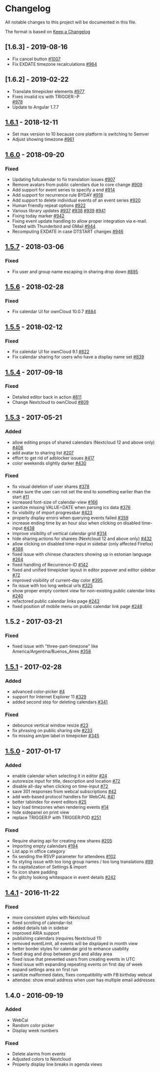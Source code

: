 # Changelog
All notable changes to this project will be documented in this file.

The format is based on [Keep a Changelog](http://keepachangelog.com/en/1.0.0/)

## [1.6.3] - 2019-08-16
- Fix cancel button
  [#1007](https://github.com/owncloud/calendar/issues/1007)
- Fix EXDATE timezone recalculations
  [#964](https://github.com/owncloud/calendar/pull/964)

## [1.6.2] - 2019-02-22

- Translate timepicker elements 
  [#977](https://github.com/owncloud/calendar/issues/977)
- Fixes invalid ics with TRIGGER:-P  
  [#978](https://github.com/owncloud/calendar/issues/978)
- Update to Angular 1.7.7  

## [1.6.1] - 2018-12-11

- Set max version to 10 because core platform is switching to Semver
- Adjust showing timezone
  [#961](https://github.com/owncloud/calendar/issues/961)

## [1.6.0] - 2018-09-20
### Fixed

- Updating fullcalendar to fix translation issues
  [#907](https://github.com/owncloud/calendar/pull/907)
- Remove avatars from public calendars due to core change
  [#909](https://github.com/owncloud/calendar/pull/909)
- Add support for event series to specify a end
  [#914](https://github.com/owncloud/calendar/pull/914)
- Add support for recurrence rule BYDAY
  [#918](https://github.com/owncloud/calendar/pull/918)
- Add support to delete individual events of an event series
  [#920](https://github.com/owncloud/calendar/pull/920)
- Human friendly repeat options
  [#922](https://github.com/owncloud/calendar/pull/922)
- Various library updates
  [#937](https://github.com/owncloud/calendar/pull/937)
  [#938](https://github.com/owncloud/calendar/pull/938)
  [#939](https://github.com/owncloud/calendar/pull/939)
  [#941](https://github.com/owncloud/calendar/pull/941)
- Fixing today marker
  [#942](https://github.com/owncloud/calendar/pull/942)
- Fixing event update handling to allow proper integration via e-mail. Tested with Thunderbird and GMail
  [#944](https://github.com/owncloud/calendar/pull/944)
- Recomputing EXDATE in case DTSTART changes
  [#946](https://github.com/owncloud/calendar/pull/946)

## [1.5.7] - 2018-03-06
### Fixed
- Fix user and group name escaping in sharing drop down
  [#895](https://github.com/owncloud/calendar/pull/895)

## [1.5.6] - 2018-02-28
### Fixed
- Fix calendar UI for ownCloud 10.0.7
  [#884](https://github.com/owncloud/calendar/pull/884)

## [1.5.5] - 2018-02-12
### Fixed
- Fix calendar UI for ownCloud 9.1
  [#822](https://github.com/owncloud/calendar/pull/822)
- Fix calendar sharing for users who have a display name set
  [#839](https://github.com/owncloud/calendar/pull/839)

## [1.5.4] - 2017-09-18
### Fixed
- Detailed editor back in action
  [#811](https://github.com/owncloud/calendar/pull/811)
- Change Nextcloud to ownCloud
  [#809](https://github.com/owncloud/calendar/pull/809)

## [1.5.3] - 2017-05-21
### Added
- allow editing props of shared calendars (Nextcloud 12 and above only)
  [#406](https://github.com/nextcloud/calendar/issues/406)
- add avatar to sharing list
  [#207](https://github.com/nextcloud/calendar/issues/207)
- effort to get rid of adblocker issues
  [#417](https://github.com/nextcloud/calendar/pull/417)
- color weekends slightly darker
  [#430](https://github.com/nextcloud/calendar/pull/430)


### Fixed
- fix visual deletion of user shares
  [#378](https://github.com/nextcloud/calendar/issues/378)
- make sure the user can not set the end to something earlier than the start
  [#11](https://github.com/nextcloud/calendar/issues/11)
- increased font-size of calendar-view
  [#166](https://github.com/nextcloud/calendar/issues/166)
- sanitize missing VALUE=DATE when parsing ics data
  [#376](https://github.com/nextcloud/calendar/issues/376)
- fix visibility of import progressbar
  [#423](https://github.com/nextcloud/calendar/issues/423)
- properly display errors when querying events failed
  [#359](https://github.com/nextcloud/calendar/issues/359)
- increase ending time by an hour also when clicking on disabled time-input
  [#438](https://github.com/nextcloud/calendar/issues/438)
- improve visibility of vertical calendar grid
  [#314](https://github.com/nextcloud/calendar/issues/314)
- hide sharing actions for sharees (Nextcloud 12 and above only)
  [#432](https://github.com/nextcloud/calendar/issues/432)
- allow clicking on disabled time-input in sidebar (only affected Firefox)
  [#388](https://github.com/nextcloud/calendar/issues/388)
- fixed issue with chinese characters showing up in estonian language
  [#264](https://github.com/nextcloud/calendar/issues/264)
- fixed handling of Recurrence-ID
  [#142](https://github.com/nextcloud/calendar/issues/142)
- fixed and unified timepicker layout in editor popover and editor sidebar
  [#72](https://github.com/nextcloud/calendar/issues/72)
- improved visibility of current-day color
  [#395](https://github.com/nextcloud/calendar/pull/395)
- fix issue with too long webcal urls
  [#325](https://github.com/nextcloud/calendar/issues/325)
- show proper empty content view for non-existing public calendar links
  [#240](https://github.com/nextcloud/calendar/issues/240)
- refactored public calendar links page
  [#243](https://github.com/nextcloud/calendar/issues/243)
- fixed position of mobile menu on public calendar link page
  [#248](https://github.com/nextcloud/calendar/issues/248)

## 1.5.2 - 2017-03-21
### Fixed
- fixed issue with "three-part-timezone" like America/Argentina/Buenos_Aires
  [#358](https://github.com/nextcloud/calendar/issues/358)

## [1.5.1] - 2017-02-28
### Added
- advanced color-picker
  [#4](https://github.com/nextcloud/calendar/issues/4)
- support for Internet Explorer 11
  [#329](https://github.com/nextcloud/calendar/pull/329)
- added second step for deleting calendars
  [#341](https://github.com/nextcloud/calendar/issues/341)

### Fixed
- debounce vertical window resize
  [#23](https://github.com/nextcloud/calendar/issues/23)
- fix phrasing on public sharing site
  [#233](https://github.com/nextcloud/calendar/issues/233)
- fix missing am/pm label in timepicker
  [#345](https://github.com/nextcloud/calendar/issues/345)

## [1.5.0] - 2017-01-17
### Added
- enable calendar when selecting it in editor
  [#24](https://github.com/nextcloud/calendar/issues/24)
- autoresize input for title, description and location
  [#72](https://github.com/nextcloud/calendar/issues/72)
- disable all-day when clicking on time-input
  [#72](https://github.com/nextcloud/calendar/issues/72)
- save 301 responses from webcal subscriptions
  [#42](https://github.com/nextcloud/calendar/issues/42)
- add web-based protocol handlers for WebCAL
  [#41](https://github.com/nextcloud/calendar/issues/41)
- better tabindex for event editors
  [#25](https://github.com/nextcloud/calendar/issues/25)
- lazy load timezones when rendering events
  [#14](https://github.com/nextcloud/calendar/issues/14)
- hide sidepanel on print view
- replace TRIGGER:P with TRIGGER:P0D
  [#251](https://github.com/nextcloud/calendar/issues/251)

### Fixed
- Require sharing api for creating new shares
  [#205](https://github.com/nextcloud/calendar/issues/205)
- Importing empty calendars
  [#194](https://github.com/nextcloud/calendar/issues/194)
- List app in office category
- fix sending the RSVP parameter for attendees
  [#102](https://github.com/nextcloud/calendar/issues/102)
- fix styling issue with too long group names / too long translations
  [#99](https://github.com/nextcloud/calendar/issues/99)
- fix capitalization of Settings & import
- fix icon share padding
- fix glitchy looking whitespace in event details
  [#242](https://github.com/nextcloud/calendar/issues/242)

## [1.4.1] - 2016-11-22
### Fixed
- more consistent styles with Nextcloud
- fixed scrolling of calendar-list
- added details tab in sidebar
- improved ARIA support
- publishing calendars (requires Nextcloud 11)
- removed eventLimit, all events will be displayed in month view
- better border styles for calendar grid to enhance usability
- fixed drag and drop between grid and allday area
- fixed issue that prevented users from creating events in UTC
- fixed issue with expanding repeating events on first day of week
- expand settings area on first run
- sanitize malformed dates, fixes compatibility with FB birthday webcal
- attendee: show email address when user has multiple email addresses

## 1.4.0 - 2016-09-19
### Added
- WebCal
- Random color picker
- Display week numbers

### Fixed
- Delete alarms from events
- Adjusted colors to Nextcloud
- Properly display line breaks in agenda views

[Unreleased]: https://github.com/owncloud/calendar/compare/v1.6.1...master
[1.6.1]: https://github.com/owncloud/calendar/compare/v1.6.0...v1.6.1
[1.6.0]: https://github.com/owncloud/calendar/compare/v1.5.7...v1.6.0
[1.5.7]: https://github.com/owncloud/calendar/compare/v1.5.6...v1.5.7
[1.5.6]: https://github.com/owncloud/calendar/compare/v1.5.5...v1.5.6
[1.5.5]: https://github.com/owncloud/calendar/compare/v1.5.4...v1.5.5
[1.5.4]: https://github.com/owncloud/calendar/compare/v1.5.3...v1.5.4
[1.5.3]: https://github.com/owncloud/calendar/compare/v1.5.2...v1.5.3
[1.5.2]: https://github.com/owncloud/calendar/compare/v1.5.1...v1.5.2
[1.5.1]: https://github.com/owncloud/calendar/compare/v1.5.0...v1.5.1
[1.5.0]: https://github.com/owncloud/calendar/compare/v1.4.1...v1.5.0
[1.4.1]: https://github.com/owncloud/calendar/compare/v1.4.0...v1.4.1

